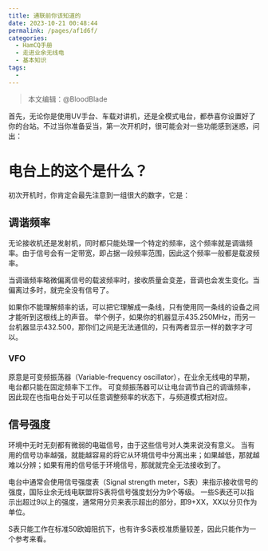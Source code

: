 ```yaml
---
title: 通联前你该知道的
date: 2023-10-21 00:48:44
permalink: /pages/af1d6f/
categories:
  - HamCQ手册
  - 走进业余无线电
  - 基本知识
tags:
  - 
---
```

> 本文编辑：@BloodBlade

首先，无论你是使用UV手台、车载对讲机，还是全模式电台，都恭喜你设置好了你的台站。不过当你准备妥当，第一次开机时，很可能会对一些功能感到迷惑，问出：

# 电台上的这个是什么？

初次开机时，你肯定会最先注意到一组很大的数字，它是：

## 调谐频率

无论接收机还是发射机，同时都只能处理一个特定的频率，这个频率就是调谐频率。由于信号会有一定带宽，即占据一段频率范围，因此这个频率一般都是载波频率。

当调谐频率略微偏离信号的载波频率时，接收质量会变差，音调也会发生变化。当偏离过多时，就完全没有信号了。

如果你不能理解频率的话，可以把它理解成一条线，只有使用同一条线的设备之间才能听到这根线上的声音。
举个例子，如果你的机器显示435.250MHz，而另一台机器显示432.500，那你们之间是无法通信的，只有两者显示一样的数字才可以。

### VFO

原意是可变频振荡器（Variable-frequency oscillator），在业余无线电的早期，电台都只能在固定频率下工作。
可变频振荡器可以让电台调节自己的调谐频率，因此现在也指电台处于可以任意调整频率的状态下，与频道模式相对应。

## 信号强度

环境中无时无刻都有微弱的电磁信号，由于这些信号对人类来说没有意义。
当有用的信号功率越强，就能越容易的将它从环境信号中分离出来；如果越低，那就越难以分辨；如果有用的信号低于环境信号，那就就完全无法接收到了。

电台中通常会使用信号强度表（Signal strength meter，S表）来指示接收信号的强度，国际业余无线电联盟将S表将信号强度划分为9个等级。
一些S表还可以指示出超过9以上的强度，通常用分贝来表示超出的部分，即9+XX，XX以分贝作为单位。

S表只能工作在标准50欧姆阻抗下，也有许多S表校准质量较差，因此只能作为一个参考来看。